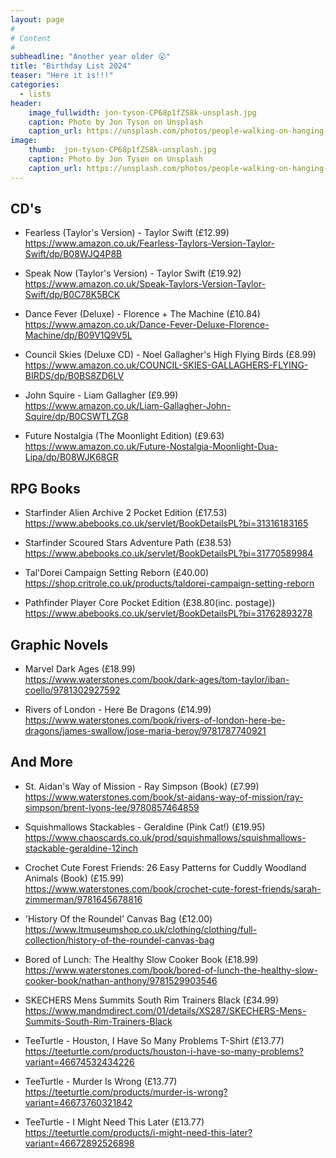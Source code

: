 ```yaml
---
layout: page
#
# Content
#
subheadline: "Another year older 😮"
title: "Birthday List 2024"
teaser: "Here it is!!!"
categories:
  - lists
header:
    image_fullwidth: jon-tyson-CP68p1fZS8k-unsplash.jpg
    caption: Photo by Jon Tyson on Unsplash
    caption_url: https://unsplash.com/photos/people-walking-on-hanging-bridge-during-daytime-CP68p1fZS8k?utm_content=creditCopyText&utm_medium=referral&utm_source=unsplash
image:
    thumb:  jon-tyson-CP68p1fZS8k-unsplash.jpg
    caption: Photo by Jon Tyson on Unsplash
    caption_url: https://unsplash.com/photos/people-walking-on-hanging-bridge-during-daytime-CP68p1fZS8k?utm_content=creditCopyText&utm_medium=referral&utm_source=unsplash
---
```

## CD's
- Fearless (Taylor's Version) - Taylor Swift (£12.99)  
  <https://www.amazon.co.uk/Fearless-Taylors-Version-Taylor-Swift/dp/B08WJQ4P8B>  

- Speak Now (Taylor's Version) - Taylor Swift (£19.92)  
  <https://www.amazon.co.uk/Speak-Taylors-Version-Taylor-Swift/dp/B0C78K5BCK>  

- Dance Fever (Deluxe) - Florence + The Machine (£10.84)  
  <https://www.amazon.co.uk/Dance-Fever-Deluxe-Florence-Machine/dp/B09V1Q9V5L>  

- Council Skies (Deluxe CD) - Noel Gallagher's High Flying Birds (£8.99)  
  <https://www.amazon.co.uk/COUNCIL-SKIES-GALLAGHERS-FLYING-BIRDS/dp/B0BS8ZD6LV>  

- John Squire - Liam Gallagher (£9.99)  
  <https://www.amazon.co.uk/Liam-Gallagher-John-Squire/dp/B0CSWTLZG8>  

- Future Nostalgia (The Moonlight Edition) (£9.63)  
  <https://www.amazon.co.uk/Future-Nostalgia-Moonlight-Dua-Lipa/dp/B08WJK68GR>  

## RPG Books
- Starfinder Alien Archive 2 Pocket Edition (£17.53)  
  <https://www.abebooks.co.uk/servlet/BookDetailsPL?bi=31316183165>  

- Starfinder Scoured Stars Adventure Path (£38.53)  
  <https://www.abebooks.co.uk/servlet/BookDetailsPL?bi=31770589984>  

- Tal'Dorei Campaign Setting Reborn (£40.00)  
  <https://shop.critrole.co.uk/products/taldorei-campaign-setting-reborn>  

- Pathfinder Player Core Pocket Edition (£38.80(inc. postage))  
  <https://www.abebooks.co.uk/servlet/BookDetailsPL?bi=31762893278>  

## Graphic Novels
- Marvel Dark Ages (£18.99)  
  <https://www.waterstones.com/book/dark-ages/tom-taylor/iban-coello/9781302927592>  

- Rivers of London - Here Be Dragons (£14.99)  
  <https://www.waterstones.com/book/rivers-of-london-here-be-dragons/james-swallow/jose-maria-beroy/9781787740921>  

## And More
- St. Aidan's Way of Mission - Ray Simpson (Book) (£7.99)  
  <https://www.waterstones.com/book/st-aidans-way-of-mission/ray-simpson/brent-lyons-lee/9780857464859>  
    
- Squishmallows Stackables - Geraldine (Pink Cat!) (£19.95)  
  <https://www.chaoscards.co.uk/prod/squishmallows/squishmallows-stackable-geraldine-12inch>  
    
- Crochet Cute Forest Friends: 26 Easy Patterns for Cuddly Woodland Animals (Book) (£15.99)  
  <https://www.waterstones.com/book/crochet-cute-forest-friends/sarah-zimmerman/9781645678816>  
    
- 'History Of the Roundel' Canvas Bag (£12.00) 
  <https://www.ltmuseumshop.co.uk/clothing/clothing/full-collection/history-of-the-roundel-canvas-bag>  
    
- Bored of Lunch: The Healthy Slow Cooker Book (£18.99)  
  <https://www.waterstones.com/book/bored-of-lunch-the-healthy-slow-cooker-book/nathan-anthony/9781529903546>  
    
- SKECHERS Mens Summits South Rim Trainers Black (£34.99)  
  <https://www.mandmdirect.com/01/details/XS287/SKECHERS-Mens-Summits-South-Rim-Trainers-Black>  
    
- TeeTurtle - Houston, I Have So Many Problems T-Shirt (£13.77)  
  <https://teeturtle.com/products/houston-i-have-so-many-problems?variant=46674532434226>  
    
- TeeTurtle - Murder Is Wrong (£13.77)  
  <https://teeturtle.com/products/murder-is-wrong?variant=46673760321842>  
    
- TeeTurtle - I Might Need This Later (£13.77)  
  <https://teeturtle.com/products/i-might-need-this-later?variant=46672892526898>  